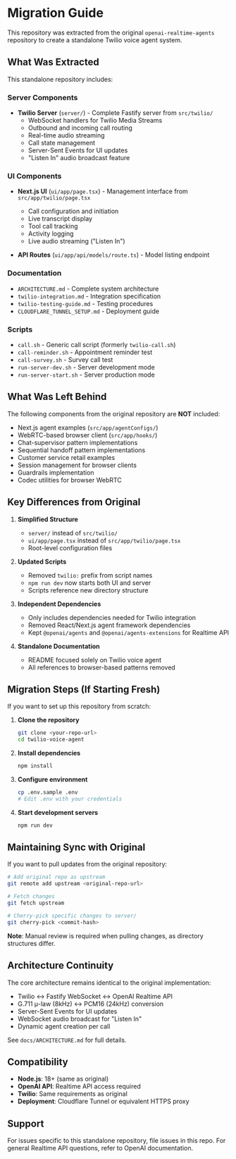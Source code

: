 # Migration Guide

This repository was extracted from the original `openai-realtime-agents` repository to create a standalone Twilio voice agent system.

## What Was Extracted

This standalone repository includes:

### Server Components
- **Twilio Server** (`server/`) - Complete Fastify server from `src/twilio/`
  - WebSocket handlers for Twilio Media Streams
  - Outbound and incoming call routing
  - Real-time audio streaming
  - Call state management
  - Server-Sent Events for UI updates
  - "Listen In" audio broadcast feature

### UI Components
- **Next.js UI** (`ui/app/page.tsx`) - Management interface from `src/app/twilio/page.tsx`
  - Call configuration and initiation
  - Live transcript display
  - Tool call tracking
  - Activity logging
  - Live audio streaming ("Listen In")

- **API Routes** (`ui/app/api/models/route.ts`) - Model listing endpoint

### Documentation
- `ARCHITECTURE.md` - Complete system architecture
- `twilio-integration.md` - Integration specification
- `twilio-testing-guide.md` - Testing procedures
- `CLOUDFLARE_TUNNEL_SETUP.md` - Deployment guide

### Scripts
- `call.sh` - Generic call script (formerly `twilio-call.sh`)
- `call-reminder.sh` - Appointment reminder test
- `call-survey.sh` - Survey call test
- `run-server-dev.sh` - Server development mode
- `run-server-start.sh` - Server production mode

## What Was Left Behind

The following components from the original repository are **NOT** included:

- Next.js agent examples (`src/app/agentConfigs/`)
- WebRTC-based browser client (`src/app/hooks/`)
- Chat-supervisor pattern implementations
- Sequential handoff pattern implementations
- Customer service retail examples
- Session management for browser clients
- Guardrails implementation
- Codec utilities for browser WebRTC

## Key Differences from Original

1. **Simplified Structure**
   - `server/` instead of `src/twilio/`
   - `ui/app/page.tsx` instead of `src/app/twilio/page.tsx`
   - Root-level configuration files

2. **Updated Scripts**
   - Removed `twilio:` prefix from script names
   - `npm run dev` now starts both UI and server
   - Scripts reference new directory structure

3. **Independent Dependencies**
   - Only includes dependencies needed for Twilio integration
   - Removed React/Next.js agent framework dependencies
   - Kept `@openai/agents` and `@openai/agents-extensions` for Realtime API

4. **Standalone Documentation**
   - README focused solely on Twilio voice agent
   - All references to browser-based patterns removed

## Migration Steps (If Starting Fresh)

If you want to set up this repository from scratch:

1. **Clone the repository**
   ```bash
   git clone <your-repo-url>
   cd twilio-voice-agent
   ```

2. **Install dependencies**
   ```bash
   npm install
   ```

3. **Configure environment**
   ```bash
   cp .env.sample .env
   # Edit .env with your credentials
   ```

4. **Start development servers**
   ```bash
   npm run dev
   ```

## Maintaining Sync with Original

If you want to pull updates from the original repository:

```bash
# Add original repo as upstream
git remote add upstream <original-repo-url>

# Fetch changes
git fetch upstream

# Cherry-pick specific changes to server/
git cherry-pick <commit-hash>
```

**Note**: Manual review is required when pulling changes, as directory structures differ.

## Architecture Continuity

The core architecture remains identical to the original implementation:

- Twilio ↔ Fastify WebSocket ↔ OpenAI Realtime API
- G.711 μ-law (8kHz) ↔ PCM16 (24kHz) conversion
- Server-Sent Events for UI updates
- WebSocket audio broadcast for "Listen In"
- Dynamic agent creation per call

See `docs/ARCHITECTURE.md` for full details.

## Compatibility

- **Node.js**: 18+ (same as original)
- **OpenAI API**: Realtime API access required
- **Twilio**: Same requirements as original
- **Deployment**: Cloudflare Tunnel or equivalent HTTPS proxy

## Support

For issues specific to this standalone repository, file issues in this repo. For general Realtime API questions, refer to OpenAI documentation.
